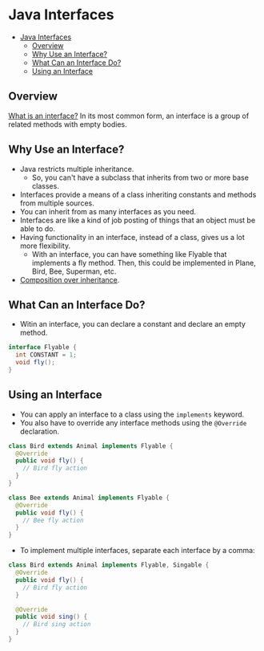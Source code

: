 # Java Interfaces

- [Java Interfaces](#java-interfaces)
  - [Overview](#overview)
  - [Why Use an Interface?](#why-use-an-interface)
  - [What Can an Interface Do?](#what-can-an-interface-do)
  - [Using an Interface](#using-an-interface)

## Overview

[What is an interface?](https://docs.oracle.com/javase/tutorial/java/concepts/interface.html) In its most common form, an interface is a group of related methods with empty bodies.

## Why Use an Interface?

- Java restricts multiple inheritance.
  - So, you can't have a subclass that inherits from two or more base classes.
- Interfaces provide a means of a class inheriting constants and methods from multiple sources.
- You can inherit from as many interfaces as you need.
- Interfaces are like a kind of job posting of things that an object must be able to do.
- Having functionality in an interface, instead of a class, gives us a lot more flexibility.
  - With an interface, you can have something like Flyable that implements a fly method. Then, this could be implemented in Plane, Bird, Bee, Superman, etc.
- [Composition over inheritance](https://www.youtube.com/watch?v=wfMtDGfHWpA).

## What Can an Interface Do?

- Witin an interface, you can declare a constant and declare an empty method.

```java
interface Flyable {
  int CONSTANT = 1;
  void fly();
}
```

## Using an Interface

- You can apply an interface to a class using the `implements` keyword.
- You also have to override any interface methods using the `@Override` declaration.

```java
class Bird extends Animal implements Flyable {
  @Override
  public void fly() {
    // Bird fly action
  }
}

class Bee extends Animal implements Flyable {
  @Override
  public void fly() {
    // Bee fly action
  }
}
```

- To implement multiple interfaces, separate each interface by a comma:

```java
class Bird extends Animal implements Flyable, Singable {
  @Override
  public void fly() {
    // Bird fly action
  }

  @Override
  public void sing() {
    // Bird sing action
  }
}
```
